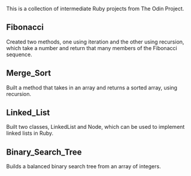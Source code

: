 This is a collection of intermediate Ruby projects from The Odin Project.

## Fibonacci
Created two methods, one using iteration and the other using recursion, which take a number and return that many members of the Fibonacci sequence.

## Merge_Sort
Built a method that takes in an array and returns a sorted array, using recursion.

## Linked_List
Built two classes, LinkedList and Node, which can be used to implement linked lists in Ruby.

## Binary_Search_Tree
Builds a balanced binary search tree from an array of integers.